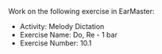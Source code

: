 Work on the following exercise in EarMaster:
- Activity: Melody Dictation
- Exercise Name: Do, Re - 1 bar
- Exercise Number: 10.1
